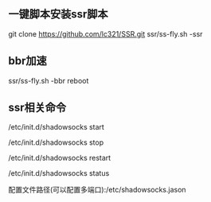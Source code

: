 一键脚本安装ssr脚本
---

git clone https://github.com/lc321/SSR.git
ssr/ss-fly.sh -ssr

bbr加速
---

ssr/ss-fly.sh -bbr
reboot

ssr相关命令
---

/etc/init.d/shadowsocks start

/etc/init.d/shadowsocks stop

/etc/init.d/shadowsocks restart

/etc/init.d/shadowsocks status

配置文件路径(可以配置多端口):/etc/shadowsocks.jason
